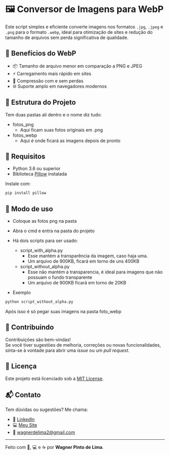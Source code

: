 # 🖼️ Conversor de Imagens para WebP

Este script simples e eficiente converte imagens nos formatos `.jpg`, `.jpeg` e `.png` para o formato `.webp`, ideal para otimização de sites e redução do tamanho de arquivos sem perda significativa de qualidade.

## 🚀 Benefícios do WebP

- 📦 Tamanho de arquivo menor em comparação a PNG e JPEG  
- ⚡ Carregamento mais rápido em sites  
- 🧠 Compressão com e sem perdas  
- 🌐 Suporte amplo em navegadores modernos

## 📂 Estrutura do Projeto
Tem duas pastas ali dentro e o nome diz tudo:
- fotos_png
  - Aqui ficam suas fotos originais em .png
- fotos_webp
  -  Aqui é onde ficará as imagens depois de pronto


## 🐍 Requisitos

- Python 3.6 ou superior
- Biblioteca [Pillow](https://python-pillow.org/) instalada

Instale com:

```bash
pip install pillow
```

## 🧠 Modo de uso
- Coloque as fotos png na pasta
- Abra o cmd e entra na pasta do projeto
- Há dois scripts para ser usado:
  - script_with_alpha.py
    - Esse mantém a transparência da imagem, caso haja uma.
    - Um arquivo de 900KB, ficará em torno de uns 400KB
  - script_without_alpha.py
    - Esse não mantém a transparencia, é ideal para imagens que não possuam o fundo transparente
    - Um arquivo de 900KB ficará em torno de 20KB

 - Exemplo
```bash
python script_without_alpha.py
```
Após isso é só pegar suas imagens na pasta foto_webp



## 🤝 Contribuindo

Contribuições são bem-vindas!  
Se você tiver sugestões de melhoria, correções ou novas funcionalidades, sinta-se à vontade para abrir uma _issue_ ou um _pull request_.

## 📄 Licença

Este projeto está licenciado sob a [MIT License](LICENSE).

## 📬 Contato

Tem dúvidas ou sugestões? Me chama:

- 💼 [LinkedIn](https://linkedin.com/in/wagner-pinto-de-lima-b36009a8)
- 💻 [Meu Site](https://engenhariadocodigo.com.br/)
- 📧 wagnerdelima2@gmail.com

---

Feito com 🧠, 💻 e ☕ por **Wagner Pinto de Lima**.

